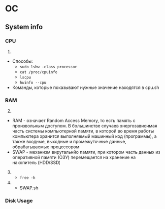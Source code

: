 # OC

## System info
### CPU

1.
  * Способы: 
    * `sudo lshw -class processor`
    *  `cat /proc/cpuinfo`
    *  `lscpu`
    *  `hwinfo --cpu`
  * Команды, которые показывают нужные значение находятся в cpu.sh

### RAM   
2. 
 * RAM - означает Random Access Memory, то есть память с произвольным доступом. В большинстве случаев энергозависимая часть системы компьютерной памяти, в которой во время работы компьютера хранится выполняемый машинный код (программы), а также входные, выходные и промежуточные данные, обрабатываемые процессором
  * SWAP - механизм вирутальнйо памяти, при котором часть данных из оперативной памяти (ОЗУ) перемещается на хранение на накопитель (HDD/SSD) 
3. *  `free -h`
4. * SWAP.sh

### Disk Usage
